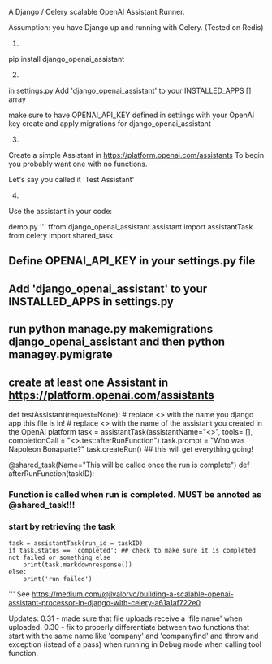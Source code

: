 A Django / Celery scalable OpenAI Assistant Runner.

Assumption: you have Django up and running with Celery. 
(Tested on Redis)

1)
pip install django_openai_assistant

2)
in settings.py
Add 'django_openai_assistant' to your INSTALLED_APPS [] array 

make sure to have OPENAI_API_KEY defined in settings with your OpenAI key
create and apply migrations for django_openai_assistant 

3)
Create a simple Assistant in https://platform.openai.com/assistants
To begin you probably want one with no functions.

Let's say you called it 'Test Assistant'

4)
Use the assistant in your code:


demo.py
'''
ffrom django_openai_assistant.assistant import assistantTask
from celery import shared_task

## Define OPENAI_API_KEY in your settings.py file
## Add 'django_openai_assistant' to your INSTALLED_APPS in settings.py
## run python manage.py makemigrations django_openai_assistant and then python managey.pymigrate
## create at least one Assistant in https://platform.openai.com/assistants

def testAssistant(request=None):
    # replace <<your appname>> with the name you django app this file is in!
    # replace <<your assistant name>> with the name of the assistant you created in the OpenAI platform
    task = assistantTask(assistantName="<<your assistant name>>", tools= [], completionCall = "<<your appname>>.test:afterRunFunction")
    task.prompt = "Who was Napoleon Bonaparte?"
    task.createRun() ## this will get everything going!

@shared_task(Name="This will be called once the run is complete")
def afterRunFunction(taskID):
### Function is called when run is completed. MUST be annoted as @shared_task!!! 
### start by retrieving the task
    task = assistantTask(run_id = taskID)
    if task.status == 'completed': ## check to make sure it is completed not failed or something else
        print(task.markdownresponse())
    else:
        print('run failed')
'''
See https://medium.com/@jlvalorvc/building-a-scalable-openai-assistant-processor-in-django-with-celery-a61a1af722e0

Updates:
0.31 - made sure that file uploads receive a 'file name' when uploaded. 
0.30 - fix to properly differentiate between two functions that start with the same name like 'company' and 'companyfind'
and throw and exception (istead of a pass) when running in Debug mode when calling tool function. 